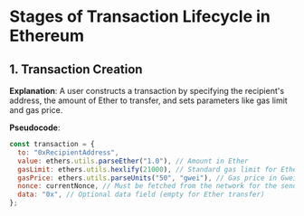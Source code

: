 # Stages of Transaction Lifecycle in Ethereum

## 1. Transaction Creation

**Explanation**: A user constructs a transaction by specifying the recipient's address, the amount of Ether to transfer, and sets parameters like gas limit and gas price.

**Pseudocode**:
```javascript
const transaction = {
  to: "0xRecipientAddress",
  value: ethers.utils.parseEther("1.0"), // Amount in Ether
  gasLimit: ethers.utils.hexlify(21000), // Standard gas limit for Ether transfer
  gasPrice: ethers.utils.parseUnits("50", "gwei"), // Gas price in Gwei
  nonce: currentNonce, // Must be fetched from the network for the sender's address
  data: "0x", // Optional data field (empty for Ether transfer)
};

